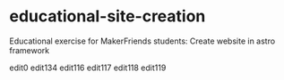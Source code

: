 # educational-site-creation
Educational exercise for MakerFriends students: Create website in astro framework

edit0
edit134
edit116
edit117
edit118
edit119
